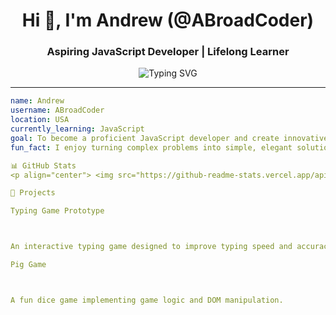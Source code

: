 <h1 align="center">Hi 👋, I'm Andrew (@ABroadCoder)</h1>
<h3 align="center">Aspiring JavaScript Developer | Lifelong Learner</h3>

<p align="center">
  <img src="https://readme-typing-svg.herokuapp.com?font=Fira+Code&size=18&pause=1000&color=36BCF7&center=true&vCenter=true&width=435&lines=Building+smart+%26+fun+applications;Exploring+the+world+of+JavaScript;Always+learning+something+new!" alt="Typing SVG" />
</p>

---

```yaml
name: Andrew
username: ABroadCoder
location: USA
currently_learning: JavaScript
goal: To become a proficient JavaScript developer and create innovative applications
fun_fact: I enjoy turning complex problems into simple, elegant solutions!

📊 GitHub Stats
<p align="center"> <img src="https://github-readme-stats.vercel.app/api?username=ABroadCoder&show_icons=true&theme=radical" alt="GitHub Stats" /> </p>

🚀 Projects

Typing Game Prototype



An interactive typing game designed to improve typing speed and accuracy.

Pig Game



A fun dice game implementing game logic and DOM manipulation.


